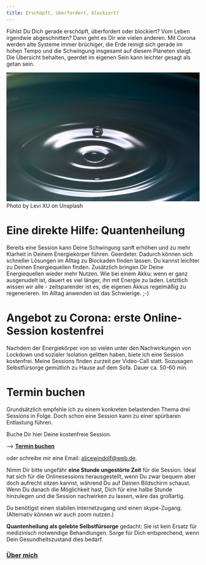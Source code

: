 ```yaml
---
title: Erschöpft, überfordert, blockiert? 
---
```

Fühlst Du Dich gerade erschöpft, überfordert oder blockiert? Vom Leben irgendwie abgeschnitten? Dann geht es Dir wie vielen anderen. Mit Corona werden alte Systeme immer brüchiger, die Erde reinigt sich gerade im hohen Tempo und die Schwingung insgesamt auf diesem Planeten steigt. Die Übersicht behalten, geerdet im eigenen Sein kann leichter gesagt als getan sein. 

![Tropfen](/assets/29-06-2020-Tropfen.jpg)
Photo by Levi XU on Unsplash

# Eine direkte Hilfe: Quantenheilung 
Bereits eine Session kann Deine Schwingung sanft erhöhen und zu mehr Klarheit in Deinem Energiekörper führen. Geerdeter. Dadurch können sich schneller Lösungen im Alltag zu Blockaden finden lassen. Du kannst leichter zu Deinen Energiequellen finden. Zusätzlich bringen Dir Deine Energiequellen wieder mehr Nutzen. Wie bei einem Akku: wenn er ganz ausgenudelt ist, dauert es viel länger, ihn mit Energie zu laden. Letztlich wissen wir alle - zeitsparender ist es, die eigenen Akkus regelmäßig zu regenerieren. Im Alltag anwenden ist das Schwierige. ;-)

# Angebot zu Corona: erste Online-Session kostenfrei
Nachdem der Energiekörper von so vielen unter den Nachwirkungen von Lockdown und sozialer Isolation gelitten haben, biete ich eine Session kostenfrei. Meine Sessions finden zurzeit per Video-Call statt. Sozusagen Selbstfürsorge gemütlich zu Hause auf dem Sofa. Dauer ca. 50-60 min.
 
# Termin buchen
Grundsätzlich empfehle ich zu einem konkreten belastenden Thema drei Sessions in Folge. Doch schon eine Session kann zu einer spürbaren Entlastung führen. 

Buche Dir hier Deine kostenfreie Session. 

--> **[Termin buchen](https://alicewindolf.youcanbook.me)**

oder schreibe mir eine Email: alicewindolf@web.de.



Nimm Dir bitte ungefähr **eine Stunde ungestörte Zeit** für die Session. Ideal hat sich für die Onlinesessions herausgestellt, wenn Du zwar bequem aber doch aufrecht sitzen kannst, während Du auf Deinen Bildschirm schaust.  
Wenn Du danach die Möglichkeit hast, Dich für eine halbe Stunde hinzulegen und die Session nachwirken zu lassen, wäre das großartig. 

Du benötigst einen stabilen Internetzugang und einen skype-Zugang. (Alternativ können wir auch zoom nutzen.)  

**Quantenheilung als gelebte Selbstfürsorge** gedacht: Sie ist kein Ersatz für medizinisch notwendige Behandlungen. Sorge für Dich entsprechend, wenn Dein Gesundheitszustand dies bedarf. 


### [Über mich](/about/)



